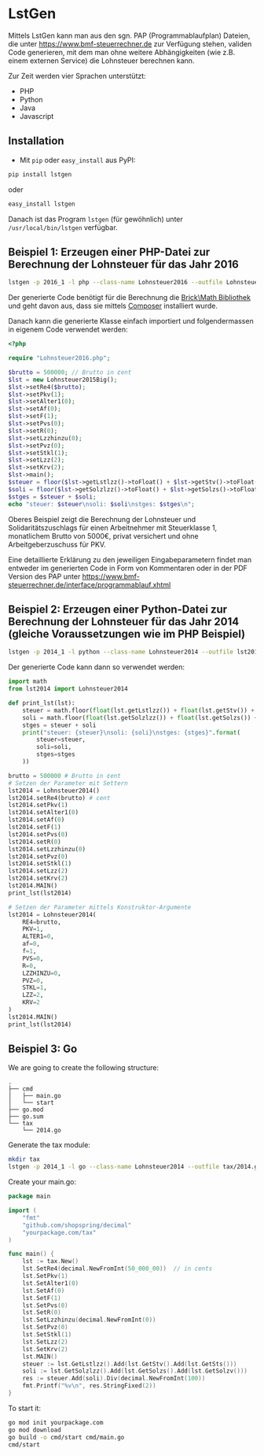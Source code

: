 # LstGen

Mittels LstGen kann man aus den sgn. PAP (Programmablaufplan) Dateien, die
unter https://www.bmf-steuerrechner.de zur Verfügung stehen, validen Code
generieren, mit dem man ohne weitere Abhängigkeiten (wie z.B. einem externen
Service) die Lohnsteuer berechnen kann.

Zur Zeit werden vier Sprachen unterstützt:
* PHP
* Python
* Java
* Javascript

## Installation
* Mit `pip` oder `easy_install` aus PyPI:
```bash
pip install lstgen
```
oder
```bash
easy_install lstgen
```
Danach ist das Program `lstgen` (für gewöhnlich)  unter `/usr/local/bin/lstgen`
verfügbar.

## Beispiel 1: Erzeugen einer PHP-Datei zur Berechnung der Lohnsteuer für das Jahr 2016
```bash
lstgen -p 2016_1 -l php --class-name Lohnsteuer2016 --outfile Lohnsteuer2016.php
```
Der generierte Code benötigt für die Berechnung die [Brick\Math Bibliothek](https://github.com/brick/math)
und geht davon aus, dass sie mittels [Composer](https://getcomposer.org/) installiert wurde.

Danach kann die generierte Klasse einfach importiert und folgendermassen in eigenem Code verwendet werden:
```php
<?php

require "Lohnsteuer2016.php";

$brutto = 500000; // Brutto in ¢ent
$lst = new Lohnsteuer2015Big();
$lst->setRe4($brutto);
$lst->setPkv(1);
$lst->setAlter1(0);
$lst->setAf(0);
$lst->setF(1);
$lst->setPvs(0);
$lst->setR(0);
$lst->setLzzhinzu(0);
$lst->setPvz(0);
$lst->setStkl(1);
$lst->setLzz(2);
$lst->setKrv(2);
$lst->main();
$steuer = floor($lst->getLstlzz()->toFloat() + $lst->getStv()->toFloat() + $lst->getSts()->toFloat());
$soli = floor($lst->getSolzlzz()->toFloat() + $lst->getSolzs()->toFloat() + $lst->getSolzv()->toFloat()) / 100;
$stges = $steuer + $soli;
echo "steuer: $steuer\nsoli: $soli\nstges: $stges\n";
```
Oberes Beispiel zeigt die Berechnung der Lohnsteuer und Solidaritätszuschlags für einen Arbeitnehmer
mit Steuerklasse 1, monatlichem Brutto von 5000€, privat versichert und ohne Arbeitgeberzuschuss für PKV.

Eine detaillierte Erklärung zu den jeweiligen Eingabeparametern findet man entweder im generierten Code in
Form von Kommentaren oder in der PDF Version des PAP unter https://www.bmf-steuerrechner.de/interface/programmablauf.xhtml

## Beispiel 2: Erzeugen einer Python-Datei zur Berechnung der Lohnsteuer für das Jahr 2014 (gleiche Voraussetzungen wie im PHP Beispiel)
```bash
lstgen -p 2014_1 -l python --class-name Lohnsteuer2014 --outfile lst2014.py
```

Der generierte Code kann dann so verwendet werden:
```python
import math
from lst2014 import Lohnsteuer2014

def print_lst(lst):
    steuer = math.floor(float(lst.getLstlzz()) + float(lst.getStv()) + float(lst.getSts())) / 100.0
    soli = math.floor(float(lst.getSolzlzz()) + float(lst.getSolzs()) + float(lst.getSolzv())) / 100
    stges = steuer + soli
    print("steuer: {steuer}\nsoli: {soli}\nstges: {stges}".format(
        steuer=steuer,
        soli=soli,
        stges=stges
    ))

brutto = 500000 # Brutto in ¢ent
# Setzen der Parameter mit Settern
lst2014 = Lohnsteuer2014()
lst2014.setRe4(brutto) # cent
lst2014.setPkv(1)
lst2014.setAlter1(0)
lst2014.setAf(0)
lst2014.setF(1)
lst2014.setPvs(0)
lst2014.setR(0)
lst2014.setLzzhinzu(0)
lst2014.setPvz(0)
lst2014.setStkl(1)
lst2014.setLzz(2)
lst2014.setKrv(2)
lst2014.MAIN()
print_lst(lst2014)

# Setzen der Parameter mittels Konstruktor-Argumente
lst2014 = Lohnsteuer2014(
    RE4=brutto,
    PKV=1,
    ALTER1=0,
    af=0,
    f=1,
    PVS=0,
    R=0,
    LZZHINZU=0,
    PVZ=0,
    STKL=1,
    LZZ=2,
    KRV=2
)
lst2014.MAIN()
print_lst(lst2014)

```

## Beispiel 3: Go

We are going to create the following structure:

```
.
├── cmd
│   ├── main.go
│   └── start
├── go.mod
├── go.sum
└── tax
    └── 2014.go
```

Generate the tax module:

```bash
mkdir tax
lstgen -p 2014_1 -l go --class-name Lohnsteuer2014 --outfile tax/2014.go
```

Create your main.go:

```go
package main

import (
	"fmt"
	"github.com/shopspring/decimal"
	"yourpackage.com/tax"
)

func main() {
	lst := tax.New()
	lst.SetRe4(decimal.NewFromInt(50_000_00))  // in cents
	lst.SetPkv(1)
	lst.SetAlter1(0)
	lst.SetAf(0)
	lst.SetF(1)
	lst.SetPvs(0)
	lst.SetR(0)
	lst.SetLzzhinzu(decimal.NewFromInt(0))
	lst.SetPvz(0)
	lst.SetStkl(1)
	lst.SetLzz(2)
	lst.SetKrv(2)
	lst.MAIN()
	steuer := lst.GetLstlzz().Add(lst.GetStv().Add(lst.GetSts()))
	soli := lst.GetSolzlzz().Add(lst.GetSolzs().Add(lst.GetSolzv()))
	res := steuer.Add(soli).Div(decimal.NewFromInt(100))
	fmt.Printf("%v\n", res.StringFixed(2))
}

```

To start it:

```bash
go mod init yourpackage.com
go mod download
go build -o cmd/start cmd/main.go
cmd/start
```
